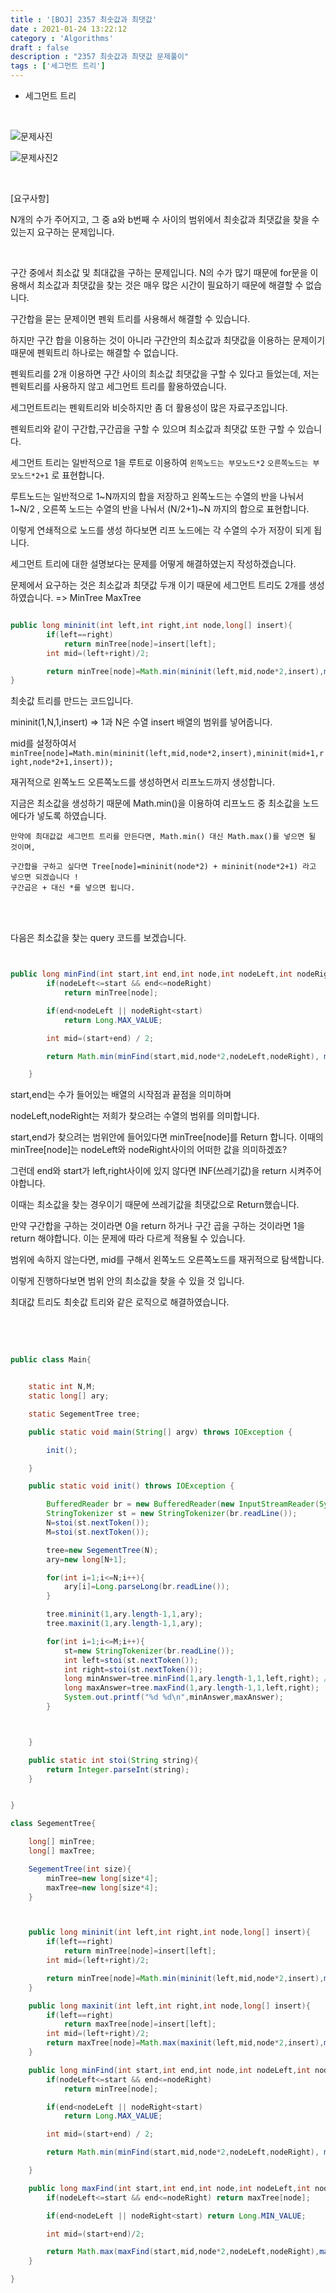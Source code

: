 ```yaml
---
title : '[BOJ] 2357 최솟값과 최댓값'
date : 2021-01-24 13:22:12
category : 'Algorithms'
draft : false
description : "2357 최솟값과 최댓값 문제풀이"
tags : ['세그먼트 트리']
---
```


* 세그먼트 트리


<br/>

![문제사진](https://user-images.githubusercontent.com/57346393/105716566-5efced80-5f62-11eb-8ce7-b9c7f8f92cfc.png)

![문제사진2](https://user-images.githubusercontent.com/57346393/105716594-68865580-5f62-11eb-87af-082b50242ae6.png)


<br/>

[요구사항]

N개의 수가 주어지고, 그 중 a와 b번째 수 사이의 범위에서 최솟값과 최댓값을 찾을 수 있는지 요구하는 문제입니다.


<br/>

구간 중에서 최소값 및 최대값을 구하는 문제입니다. N의 수가 많기 때문에 for문을 이용해서 최소값과 최댓값을 찾는 것은 매우 많은 시간이 필요하기 때문에 해결할 수 없습니다.

구간합을 묻는 문제이면 펜윅 트리를 사용해서 해결할 수 있습니다. 

하지만 구간 합을 이용하는 것이 아니라 구간안의 최소값과 최댓값을 이용하는 문제이기 때문에 펜윅트리 하나로는 해결할 수 없습니다.

펜윅트리를 2개 이용하면 구간 사이의 최소값 최댓값을 구할 수 있다고 들었는데, 저는 펜윅트리를 사용하지 않고 세그먼트 트리를 활용하였습니다.

세그먼트트리는 펜윅트리와 비슷하지만 좀 더 활용성이 많은 자료구조입니다.

펜윅트리와 같이 구간합,구간곱을 구할 수 있으며 최소값과 최댓값 또한 구할 수 있습니다.

세그먼트 트리는 일반적으로 1을 루트로 이용하여 `왼쪽노드는 부모노드*2` `오른쪽노드는 부모노드*2+1` 로 표현합니다.

루트노드는 일반적으로 1~N까지의 합을 저장하고 왼쪽노드는 수열의 반을 나눠서 1~N/2 , 오른쪽 노드는 수열의 반을 나눠서 (N/2+1)~N 까지의 합으로 표현합니다.

이렇게 연쇄적으로 노드를 생성 하다보면 리프 노드에는 각 수열의 수가 저장이 되게 됩니다.

세그먼트 트리에 대한 설명보다는 문제를 어떻게 해결하였는지 작성하겠습니다.

문제에서 요구하는 것은 최소값과 최댓값 두개 이기 때문에 세그먼트 트리도 2개를 생성하였습니다. => MinTree MaxTree


```java

public long mininit(int left,int right,int node,long[] insert){
        if(left==right)
            return minTree[node]=insert[left];
        int mid=(left+right)/2;

        return minTree[node]=Math.min(mininit(left,mid,node*2,insert),mininit(mid+1,right,node*2+1,insert));
}


```


최솟값 트리를 만드는 코드입니다.

mininit(1,N,1,insert) => 1과 N은 수열 insert 배열의 범위를 넣어줍니다.

mid를 설정하여서 `minTree[node]=Math.min(mininit(left,mid,node*2,insert),mininit(mid+1,right,node*2+1,insert));`

재귀적으로 왼쪽노드 오른쪽노드를 생성하면서 리프노드까지 생성합니다. 

지금은 최소값을 생성하기 때문에 Math.min()을 이용하여 리프노드 중 최소값을 노드에다가 넣도록 하였습니다.

```
만약에 최대값값 세그먼트 트리를 만든다면, Math.min() 대신 Math.max()를 넣으면 될 것이며,

구간합을 구하고 싶다면 Tree[node]=mininit(node*2) + mininit(node*2+1) 라고 넣으면 되겠습니다 !
구간곱은 + 대신 *를 넣으면 됩니다. 

```

<br/><br/>

다음은 최소값을 찾는 query 코드를 보겠습니다.

```java


public long minFind(int start,int end,int node,int nodeLeft,int nodeRight){
        if(nodeLeft<=start && end<=nodeRight)
            return minTree[node];

        if(end<nodeLeft || nodeRight<start)
            return Long.MAX_VALUE;

        int mid=(start+end) / 2;

        return Math.min(minFind(start,mid,node*2,nodeLeft,nodeRight), minFind(mid+1,end,node*2+1,nodeLeft,nodeRight));

    }


```

start,end는 수가 들어있는 배열의 시작점과 끝점을 의미하며

nodeLeft,nodeRight는 저희가 찾으려는 수열의 범위를 의미합니다.

start,end가 찾으려는 범위안에 들어있다면 minTree[node]를 Return 합니다. 이때의 minTree[node]는 nodeLeft와 nodeRight사이의 어떠한 값을 의미하겠죠?

그런데 end와 start가 left,right사이에 있지 않다면 INF(쓰레기값)을 return 시켜주어야합니다. 

이때는 최소값을 찾는 경우이기 때문에 쓰레기값을 최댓값으로 Return했습니다.

만약 구간합을 구하는 것이라면 0을 return 하거나 구간 곱을 구하는 것이라면 1을 return 해야합니다. 이는 문제에 따라 다르게 적용될 수 있습니다.

범위에 속하지 않는다면, mid를 구해서 왼쪽노드 오른쪽노드를 재귀적으로 탐색합니다.

이렇게 진행하다보면 범위 안의 최소값을 찾을 수 있을 것 입니다.


최대값 트리도 최솟값 트리와 같은 로직으로 해결하였습니다.




<br/> <br/>

```java

public class Main{


    static int N,M;
    static long[] ary;

    static SegementTree tree;

    public static void main(String[] argv) throws IOException {

        init();

    }

    public static void init() throws IOException {

        BufferedReader br = new BufferedReader(new InputStreamReader(System.in));
        StringTokenizer st = new StringTokenizer(br.readLine());
        N=stoi(st.nextToken());
        M=stoi(st.nextToken());

        tree=new SegementTree(N);
        ary=new long[N+1];

        for(int i=1;i<=N;i++){
            ary[i]=Long.parseLong(br.readLine());
        }

        tree.mininit(1,ary.length-1,1,ary);
        tree.maxinit(1,ary.length-1,1,ary);

        for(int i=1;i<=M;i++){
            st=new StringTokenizer(br.readLine());
            int left=stoi(st.nextToken());
            int right=stoi(st.nextToken());
            long minAnswer=tree.minFind(1,ary.length-1,1,left,right); // left와 right는 값을 구하고 싶은 범
            long maxAnswer=tree.maxFind(1,ary.length-1,1,left,right);
            System.out.printf("%d %d\n",minAnswer,maxAnswer);
        }



    }

    public static int stoi(String string){
        return Integer.parseInt(string);
    }


}

class SegementTree{

    long[] minTree;
    long[] maxTree;

    SegementTree(int size){
        minTree=new long[size*4];
        maxTree=new long[size*4];
    }



    public long mininit(int left,int right,int node,long[] insert){
        if(left==right)
            return minTree[node]=insert[left];
        int mid=(left+right)/2;

        return minTree[node]=Math.min(mininit(left,mid,node*2,insert),mininit(mid+1,right,node*2+1,insert));
    }

    public long maxinit(int left,int right,int node,long[] insert){
        if(left==right)
            return maxTree[node]=insert[left];
        int mid=(left+right)/2;
        return maxTree[node]=Math.max(maxinit(left,mid,node*2,insert),maxinit(mid+1,right,node*2+1,insert));
    }

    public long minFind(int start,int end,int node,int nodeLeft,int nodeRight){
        if(nodeLeft<=start && end<=nodeRight)
            return minTree[node];

        if(end<nodeLeft || nodeRight<start)
            return Long.MAX_VALUE;

        int mid=(start+end) / 2;

        return Math.min(minFind(start,mid,node*2,nodeLeft,nodeRight), minFind(mid+1,end,node*2+1,nodeLeft,nodeRight));

    }

    public long maxFind(int start,int end,int node,int nodeLeft,int nodeRight){
        if(nodeLeft<=start && end<=nodeRight) return maxTree[node];

        if(end<nodeLeft || nodeRight<start) return Long.MIN_VALUE;

        int mid=(start+end)/2;

        return Math.max(maxFind(start,mid,node*2,nodeLeft,nodeRight),maxFind(mid+1,end,node*2+1,nodeLeft,nodeRight));
    }

}

```